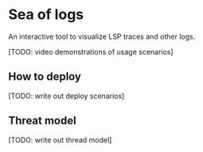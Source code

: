 # Sea of logs
An interactive tool to visualize LSP traces and other logs.

[TODO: video demonstrations of usage scenarios]

## How to deploy

[TODO: write out deploy scenarios]

## Threat model

[TODO: write out thread model]
